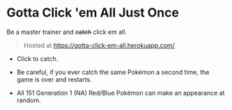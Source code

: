 # Gotta Click 'em All Just Once
Be a master trainer and ~~catch~~ click em all.

> Hosted at https://gotta-click-em-all.herokuapp.com/  
  

* Click to catch.  

* Be careful, if you ever catch the same Pokémon a second time, the game is over and restarts.  

* All 151 Generation 1 (NA) Red/Blue Pokémon can make an appearance at random.  
